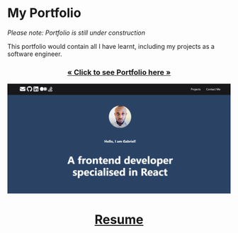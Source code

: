 # My Portfolio

<i>Please note: Portfolio is still under construction</i>
 
This portfolio would contain all I have learnt, including my projects as a software engineer.

<h3 align="center"><a href="https://zeegab.vercel.app/"><strong>« Click to see Portfolio here »</strong></a></h3>

![Alt](https://github.com/Zeelgabriels/my-portfolio/blob/main/Portfolio%20Page.png "Portfolio Page")


<h1 align="center"><a href="https://github.com/Zeelgabriels/my-portfolio/blob/main/Gabriel%20Ifeanyi_Resume_Software%20Developer.pdf"><strong> Resume </strong></a></h1>


